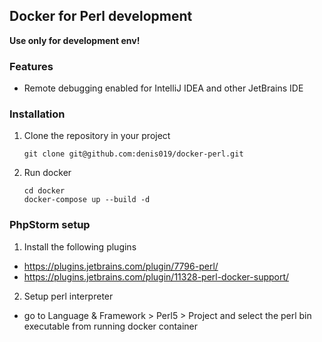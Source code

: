 ## Docker for Perl development
**Use only for development env!**
 ### Features
 - Remote debugging enabled for IntelliJ IDEA and other JetBrains IDE
 ### Installation
 1. Clone the repository in your project
    ```
    git clone git@github.com:denis019/docker-perl.git
    ```
 2. Run docker
     ```
     cd docker
     docker-compose up --build -d
     ```
 ### PhpStorm setup
 1. Install the following plugins
  - https://plugins.jetbrains.com/plugin/7796-perl/
  - https://plugins.jetbrains.com/plugin/11328-perl-docker-support/
 2. Setup perl interpreter
  - go to Language & Framework > Perl5 > Project and select the perl bin executable from running docker container